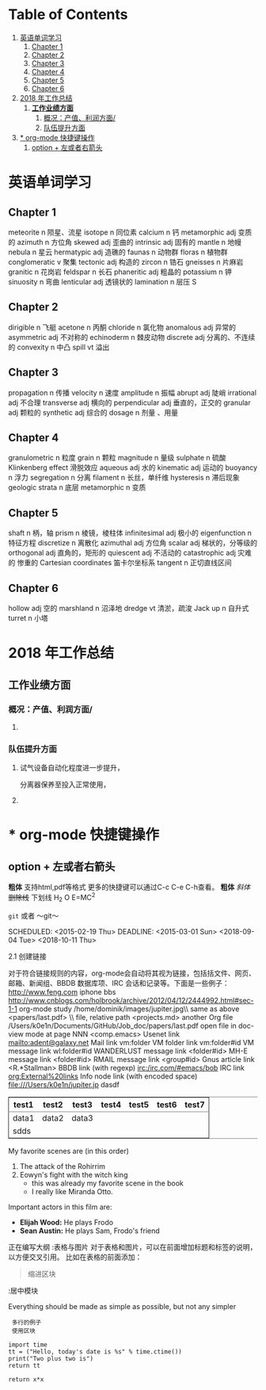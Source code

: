 
# Table of Contents

1.  [英语单词学习](#orgde715ff)
    1.  [Chapter 1](#orgefc191f)
    2.  [Chapter 2](#org7efdc54)
    3.  [Chapter 3](#orgf116e03)
    4.  [Chapter 4](#org8ccb100)
    5.  [Chapter 5](#org52a2ed4)
    6.  [Chapter 6](#orge27bc98)
2.  [2018 年工作总结](#orgb4de690)
    1.  [**工作业绩方面**](#org2cbd276)
        1.  [概况：产值、利润方面/](#orgf73c34e)
        2.  [队伍提升方面](#org04d3d37)
3.  [\* org-mode 快捷键操作](#org8f7c061)
    1.  [option + 左或者右箭头](#org37305c1)



<a id="orgde715ff"></a>

# 英语单词学习


<a id="orgefc191f"></a>

## Chapter 1

meteorite   n 陨星、流星
isotope     n 同位素
calcium     n 钙
metamorphic  adj 变质的
azimuth      n 方位角
skewed       adj 歪曲的
intrinsic    adj 固有的
mantle      n   地幔
nebula      n 星云
hermatypic  adj  造礁的
faunas      n 动物群
floras      n 植物群
conglomeratic  v 聚集
tectonic      adj 构造的
zircon       n  锆石
gneisses     n 片麻岩
granitic    n 花岗岩
feldspar     n 长石
phaneritic    adj  粗晶的
potassium     n 钾
sinuosity     n  弯曲
lenticular    adj 透镜状的
lamination     n 层压
S


<a id="org7efdc54"></a>

## Chapter 2

dirigible       n 飞艇
acetone       n 丙酮
chloride      n 氯化物
anomalous     adj 异常的
asymmetric    adj 不对称的
echinoderm    n 棘皮动物
discrete       adj 分离的、不连续的
convexity     n 中凸
spill      vt 溢出


<a id="orgf116e03"></a>

## Chapter 3

propagation  n  传播
velocity     n  速度
amplitude    n  振幅
abrupt       adj 陡峭
irrational   adj  不合理
transverse   adj 横向的
perpendicular adj 垂直的，正交的
granular      adj 颗粒的
synthetic     adj 综合的
dosage        n   剂量 、用量


<a id="org8ccb100"></a>

## Chapter 4

granulometric  n 粒度
grain          n 颗粒
magnitude      n 量级
sulphate      n 硫酸
Klinkenberg   effect    滑脱效应
aqueous       adj 水的
kinematic      adj 运动的
buoyancy        n  浮力
segregation        n 分离
filament          n 长丝，单纤维
hysteresis       n  滞后现象
geologic  strata     n 底层
metamorphic      n 变质


<a id="org52a2ed4"></a>

## Chapter 5

shaft   n 柄，轴
prism       n 棱镜，棱柱体
infinitesimal    adj 极小的
eigenfunction      n 特征方程
discretize         n 离散化
azimuthal          adj 方位角
scalar             adj 梯状的，分等级的
orthogonal         adj 直角的，矩形的
quiescent         adj  不活动的
catastrophic      adj 灾难的   惨重的
Cartesian    coordinates     笛卡尔坐标系
tangent          n 正切直线区间


<a id="orge27bc98"></a>

## Chapter 6

hollow           adj 空的
marshland        n   沼泽地
dredge          vt 清淤，疏浚
Jack  up         n  自升式
turret            n 小塔


<a id="orgb4de690"></a>

# 2018 年工作总结


<a id="org2cbd276"></a>

## **工作业绩方面**


<a id="orgf73c34e"></a>

### 概况：产值、利润方面/

1.  


<a id="org04d3d37"></a>

### 队伍提升方面

1.  试气设备自动化程度进一步提升，

    分离器保养至投入正常使用，

2.  


<a id="org8f7c061"></a>

# \* org-mode 快捷键操作


<a id="org37305c1"></a>

## option + 左或者右箭头

**粗体**
支持html,pdf等格式 更多的快捷键可以通过C-c C-e C-h查看。
**粗体**
*斜体*
<del>删除线</del>
<span class="underline">下划线</span>
H<sub>2</sub> O
E=MC<sup>2</sup>

`git`  或者 ～git～ 

SCHEDULED: <span class="timestamp-wrapper"><span class="timestamp">&lt;2015-02-19 Thu&gt;</span></span>
DEADLINE: <span class="timestamp-wrapper"><span class="timestamp">&lt;2015-03-01 Sun&gt;</span></span>
<span class="timestamp-wrapper"><span class="timestamp">&lt;2018-09-04 Tue&gt;</span></span>
<span class="timestamp-wrapper"><span class="timestamp">&lt;2018-10-11 Thu&gt;</span></span>

2.1 创建链接

对于符合链接规则的内容，org-mode会自动将其视为链接，包括括文件、网页、邮箱、新闻组、BBDB 数据库项、IRC 会话和记录等。下面是一些例子：
<http://www.feng.com>            iphone bbs
<http://www.cnblogs.com/holbrook/archive/2012/04/12/2444992.html#sec-1-1>  org-mode study
/home/dominik/images/jupiter.jpg\\\\            same as above
<papers/last.pdf>              \\\\          file, relative path
<projects.md>                           another Org file
/Users/k0e1n/Documents/GitHub/Job_doc/papers/last.pdf                open file in doc-view mode at page NNN
<comp.emacs>                             Usenet link
<mailto:adent@galaxy.net>                     Mail link
vm:folder                                   VM folder link
vm:folder#id                                VM message link
wl:folder#id                                WANDERLUST message link
<folder#id>                               MH-E message link
<folder#id>                             RMAIL message link
<group#id>                               Gnus article link
<R.*Stallman>                            BBDB link (with regexp)
<irc:/irc.com/#emacs/bob>                     IRC link
<org:External%20links>                   Info node link (with encoded space)
<file:///Users/k0e1n/jupiter.jp>                      dasdf

<table border="2" cellspacing="0" cellpadding="6" rules="groups" frame="hsides">


<colgroup>
<col  class="org-left" />

<col  class="org-left" />

<col  class="org-left" />

<col  class="org-left" />

<col  class="org-left" />

<col  class="org-left" />

<col  class="org-left" />
</colgroup>
<thead>
<tr>
<th scope="col" class="org-left">test1</th>
<th scope="col" class="org-left">test2</th>
<th scope="col" class="org-left">test3</th>
<th scope="col" class="org-left">test4</th>
<th scope="col" class="org-left">test5</th>
<th scope="col" class="org-left">test6</th>
<th scope="col" class="org-left">test7</th>
</tr>
</thead>

<tbody>
<tr>
<td class="org-left">data1</td>
<td class="org-left">data2</td>
<td class="org-left">data3</td>
<td class="org-left">&#xa0;</td>
<td class="org-left">&#xa0;</td>
<td class="org-left">&#xa0;</td>
<td class="org-left">&#xa0;</td>
</tr>


<tr>
<td class="org-left">sdds</td>
<td class="org-left">&#xa0;</td>
<td class="org-left">&#xa0;</td>
<td class="org-left">&#xa0;</td>
<td class="org-left">&#xa0;</td>
<td class="org-left">&#xa0;</td>
<td class="org-left">&#xa0;</td>
</tr>
</tbody>
</table>

My favorite scenes are (in this order)

1.  The attack of the Rohirrim
2.  Eowyn's fight with the witch king
    -   this was already my favorite scene in the book
    -   I really like Miranda Otto.

Important actors in this film are:

-   **Elijah Wood:** He plays Frodo
-   **Sean Austin:** He plays Sam, Frodo's friend

正在编写大纲
:表格与图片
对于表格和图片，可以在前面增加标题和标签的说明，以方便交叉引用。
比如在表格的前面添加：

> 缩进区块

:居中模块

<div class="org-center">
Everything should be made as simple as possible,   
but not any simpler
</div>

     多行的例子
     使用区块

    import time
    tt = ("Hello, today's date is %s" % time.ctime())
    print("Two plus two is")
    return tt

    return x*x

